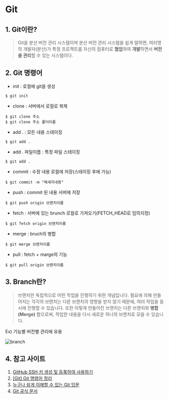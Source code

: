 # Git

## 1. Git이란?

> Git을 분산 버전 관리 시스템이며 분산 버전 관리 시스템을 쉽게 말하면, 여러명의 개발자(분산)가 특정 프로젝트를 자신의 컴퓨터로 **협업**하여 **개발**하면서 **버전을 관리**할 수 있는 시스템이다.

## 2. Git 명령어

- init : 로컬에 git을 생성
```
$ git init
```

- clone : 서버에서 로컬로 복제
```
$ git clone 주소
$ git clone 주소 폴더이름
```

- add . : 모든 내용 스테이징
```
$ git add .
```

- add . 파일이름 : 특정 파일 스테이징
```
$ git add .
```

- commit : 수정 내용 로컬에 저장(스테이징 후에 가능)
```
$ git commit -m "메세지내용"
```

- push : commit 된 내용 서버에 저장
```
$ git push origin 브랜치이름
```

- fetch : 서버에 있는 brunch 로컬로 가져오기(FETCH_HEAD로 임의지정)
```
$ git fetch origin 브렌치이름
```

- merge : bruch의 병합
```
$ git merge 브랜치이름
```

- pull : fetch + marge의 기능
```
$ git pull origin 브랜치이름
```

## 3. Branch란?

> 브랜치란 독립적으로 어떤 작업을 진행하기 위한 개념입니다. 필요에 의해 만들어지는 각각의 브랜치는 다른 브랜치의 영향을 받지 않기 때문에, 여러 작업을 동시에 진행할 수 있습니다. 또한 이렇게 만들어진 브랜치는 다른 브랜치와 **병합(Merge)** 함으로써, 작업한 내용을 다시 새로운 하나의 브랜치로 모을 수 있습니다.

Ex) 기능별 버전별 관리에 유용

![branch](https://backlog.com/git-tutorial/kr/img/post/stepup/capture_stepup1_1_2.png)

## 4. 참고 사이트

1. [GitHub SSH 키 생성 및 등록하여 사용하기](https://nickjoit.tistory.com/94)
2. [[Git] Git 명령어 정리](https://medium.com/@joongwon/git-git-%EB%AA%85%EB%A0%B9%EC%96%B4-%EC%A0%95%EB%A6%AC-c25b421ecdbd)
3. [누구나 쉽게 이해할 수 있는 Git 입문](https://backlog.com/git-tutorial/kr/stepup/stepup1_1.html)
4. [Git 공식 문서](https://git-scm.com/book/ko/v2)